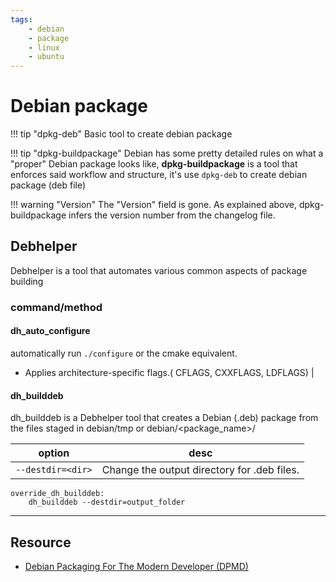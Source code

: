 ```yaml
---
tags:
    - debian
    - package
    - linux
    - ubuntu
---
```


# Debian package

!!! tip "dpkg-deb"
    Basic tool to create debian package

!!! tip "dpkg-buildpackage"
    Debian has some pretty detailed rules on what a "proper" Debian package looks like, **dpkg-buildpackage** is a tool that enforces said workflow and structure, it's use `dpkg-deb` to create debian package (deb file)


!!! warning "Version"
    The "Version" field is gone. As explained above, dpkg-buildpackage infers the version number from the changelog file.
     

## Debhelper
Debhelper is a tool that automates various common aspects of package building

### command/method

#### dh_auto_configure

automatically run `./configure` or the cmake equivalent.  
- Applies architecture-specific flags.( CFLAGS, CXXFLAGS, LDFLAGS) |

#### dh_builddeb
dh_builddeb is a Debhelper tool that creates a Debian (.deb) package from the files staged in debian/tmp or debian/<package_name>/

| option   | desc  |
|---|---|
| `--destdir=<dir>`  | Change the output directory for .deb files.  |


```make
override_dh_builddeb:
	dh_builddeb --destdir=output_folder

```


--- 

## Resource
- [Debian Packaging For The Modern Developer (DPMD)](https://github.com/FooBarWidget/debian-packaging-for-the-modern-developer/tree/master)